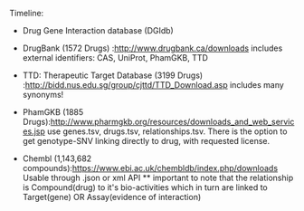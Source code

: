 
Timeline: 

* Drug Gene Interaction database (DGIdb)
* DrugBank (1572 Drugs) :http://www.drugbank.ca/downloads includes external identifiers: CAS, UniProt, PhamGKB, TTD

* TTD: Therapeutic Target Database (3199 Drugs) :http://bidd.nus.edu.sg/group/cjttd/TTD_Download.asp includes many synonyms!

* PhamGKB (1885 Drugs):http://www.pharmgkb.org/resources/downloads_and_web_services.jsp use genes.tsv, drugs.tsv, relationships.tsv. There is the option to get genotype-SNV linking directly to drug, with requested license.

* Chembl (1,143,682 compounds):https://www.ebi.ac.uk/chembldb/index.php/downloads Usable through .json or xml API ** important to note that the relationship is Compound(drug) to it's bio-activities which in turn are linked to Target(gene) OR Assay(evidence of interaction)

